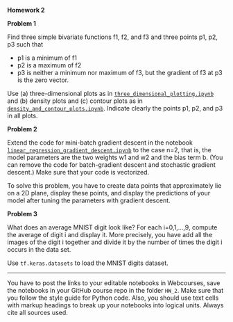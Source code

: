 **Homework 2**

**Problem 1**

Find three simple bivariate functions f1, f2, and f3 and three points p1, p2, p3 such that

- p1 is a minimum of f1
- p2 is a maximum of f2
- p3 is neither a minimum nor maximum of f3, but the gradient of f3 at p3 is the zero vector.

Use (a) three-dimensional plots as in [```three_dimensional_plotting.ipynb```](https://colab.research.google.com/drive/1btvbObh-nZ4MSC7QkjpS3RGpefN_msth) and
(b) density plots and (c) contour plots as in [```density_and_contour_plots.ipynb```](https://colab.research.google.com/drive/1pcvtvK6jITbp1Sf2nD2uEaDGpwUOA3IL). Indicate clearly the points p1, p2, and p3 in all plots.

**Problem 2**

Extend the code for mini-batch gradient descent in the notebook [```linear_regression_gradient_descent.ipynb```](linear_regression_gradient_descent.ipynb) 
to the case n=2, that is, the model parameters are the two weights w1 and w2 and the bias term b.  (You can remove the code for batch-gradient descent and stochastic gradient descent.) Make sure that your code is vectorized.

To solve this problem, you have to create data points that approximately lie on a 2D plane, display these points, and display the predictions of your model after tuning the parameters with gradient descent.

**Problem 3** 

What does an average MNIST digit look like? For each i=0,1,...,9, compute the average of digit i and display it.  More precisely, you have 
add all the images of the digit i together and divide it by the number of times the digit i occurs in the data set. 

Use ```tf.keras.datasets``` to load the MNIST digits dataset.

---

You have to post the links to your editable notebooks in Webcourses, save the notebooks in your GitHub course repo in the folder ```HW_2```.  Make sure that you follow the style guide for Python code.  Also, you should use text cells with markup headings to break up your notebooks into logical units. Always cite all sources used.
